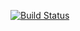 [![Build Status](https://travis-ci.com/ncvald/GitHubApi567-hw4a.svg?branch=HW04c_Mocking)](https://travis-ci.com/ncvald/GitHubApi567-hw4a)
